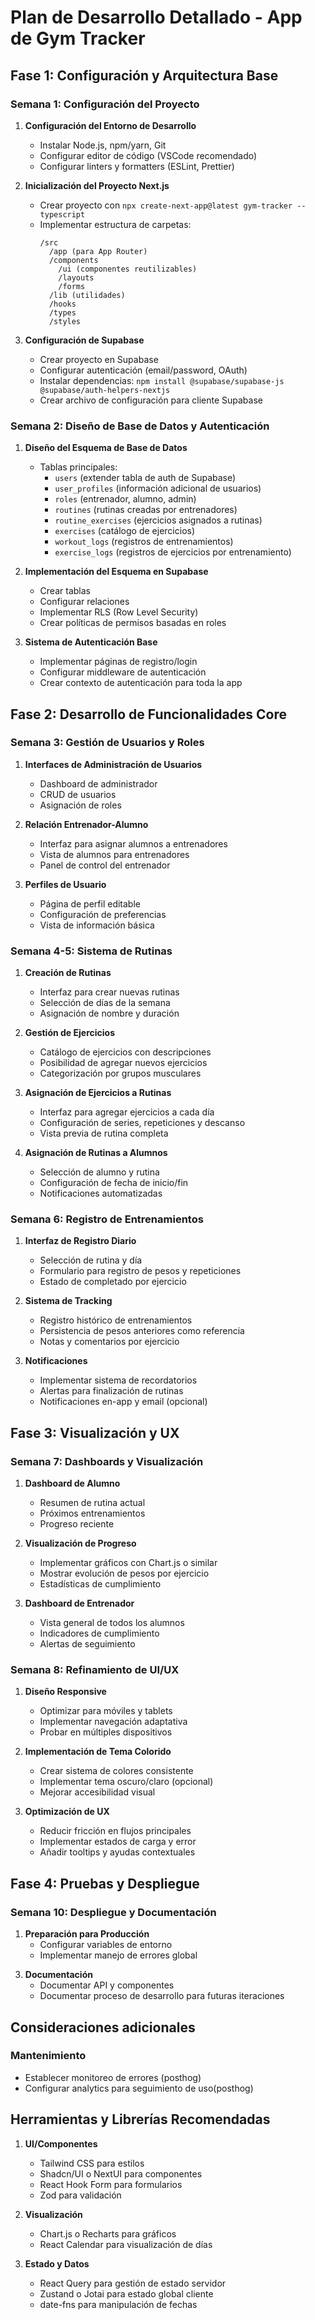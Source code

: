 # Plan de Desarrollo Detallado - App de Gym Tracker

## Fase 1: Configuración y Arquitectura Base

### Semana 1: Configuración del Proyecto
1. **Configuración del Entorno de Desarrollo**
   - Instalar Node.js, npm/yarn, Git
   - Configurar editor de código (VSCode recomendado)
   - Configurar linters y formatters (ESLint, Prettier)

2. **Inicialización del Proyecto Next.js**
   - Crear proyecto con `npx create-next-app@latest gym-tracker --typescript`
   - Implementar estructura de carpetas:
     ```
     /src
       /app (para App Router)
       /components
         /ui (componentes reutilizables)
         /layouts
         /forms
       /lib (utilidades)
       /hooks
       /types
       /styles
     ```

3. **Configuración de Supabase**
   - Crear proyecto en Supabase
   - Configurar autenticación (email/password, OAuth)
   - Instalar dependencias: `npm install @supabase/supabase-js @supabase/auth-helpers-nextjs`
   - Crear archivo de configuración para cliente Supabase

### Semana 2: Diseño de Base de Datos y Autenticación

1. **Diseño del Esquema de Base de Datos**
   - Tablas principales:
     - `users` (extender tabla de auth de Supabase)
     - `user_profiles` (información adicional de usuarios)
     - `roles` (entrenador, alumno, admin)
     - `routines` (rutinas creadas por entrenadores)
     - `routine_exercises` (ejercicios asignados a rutinas)
     - `exercises` (catálogo de ejercicios)
     - `workout_logs` (registros de entrenamientos)
     - `exercise_logs` (registros de ejercicios por entrenamiento)

2. **Implementación del Esquema en Supabase**
   - Crear tablas
   - Configurar relaciones
   - Implementar RLS (Row Level Security)
   - Crear políticas de permisos basadas en roles

3. **Sistema de Autenticación Base**
   - Implementar páginas de registro/login
   - Configurar middleware de autenticación
   - Crear contexto de autenticación para toda la app

## Fase 2: Desarrollo de Funcionalidades Core

### Semana 3: Gestión de Usuarios y Roles

1. **Interfaces de Administración de Usuarios**
   - Dashboard de administrador
   - CRUD de usuarios
   - Asignación de roles

2. **Relación Entrenador-Alumno**
   - Interfaz para asignar alumnos a entrenadores
   - Vista de alumnos para entrenadores
   - Panel de control del entrenador

3. **Perfiles de Usuario**
   - Página de perfil editable
   - Configuración de preferencias
   - Vista de información básica

### Semana 4-5: Sistema de Rutinas

1. **Creación de Rutinas**
   - Interfaz para crear nuevas rutinas
   - Selección de días de la semana
   - Asignación de nombre y duración

2. **Gestión de Ejercicios**
   - Catálogo de ejercicios con descripciones
   - Posibilidad de agregar nuevos ejercicios
   - Categorización por grupos musculares

3. **Asignación de Ejercicios a Rutinas**
   - Interfaz para agregar ejercicios a cada día
   - Configuración de series, repeticiones y descanso
   - Vista previa de rutina completa

4. **Asignación de Rutinas a Alumnos**
   - Selección de alumno y rutina
   - Configuración de fecha de inicio/fin
   - Notificaciones automatizadas

### Semana 6: Registro de Entrenamientos

1. **Interfaz de Registro Diario**
   - Selección de rutina y día
   - Formulario para registro de pesos y repeticiones
   - Estado de completado por ejercicio

2. **Sistema de Tracking**
   - Registro histórico de entrenamientos
   - Persistencia de pesos anteriores como referencia
   - Notas y comentarios por ejercicio

3. **Notificaciones**
   - Implementar sistema de recordatorios
   - Alertas para finalización de rutinas
   - Notificaciones en-app y email (opcional)

## Fase 3: Visualización y UX

### Semana 7: Dashboards y Visualización

1. **Dashboard de Alumno**
   - Resumen de rutina actual
   - Próximos entrenamientos
   - Progreso reciente

2. **Visualización de Progreso**
   - Implementar gráficos con Chart.js o similar
   - Mostrar evolución de pesos por ejercicio
   - Estadísticas de cumplimiento

3. **Dashboard de Entrenador**
   - Vista general de todos los alumnos
   - Indicadores de cumplimiento
   - Alertas de seguimiento

### Semana 8: Refinamiento de UI/UX

1. **Diseño Responsive**
   - Optimizar para móviles y tablets
   - Implementar navegación adaptativa
   - Probar en múltiples dispositivos

2. **Implementación de Tema Colorido**
   - Crear sistema de colores consistente
   - Implementar tema oscuro/claro (opcional)
   - Mejorar accesibilidad visual

3. **Optimización de UX**
   - Reducir fricción en flujos principales
   - Implementar estados de carga y error
   - Añadir tooltips y ayudas contextuales

## Fase 4: Pruebas y Despliegue
<!-- ### Semana 9: Pruebas -->

<!-- 1. **Pruebas Unitarias y de Integración**
   - Escribir tests para componentes clave
   - Probar flujos de autenticación
   - Validar lógica de negocio -->
<!-- 
2. **Pruebas de Usuario**
   - Reclutar pequeño grupo de prueba
   - Recopilar feedback
   - Implementar mejoras basadas en feedback -->

<!-- 3. **Optimización de Rendimiento**
   - Análisis de Lighthouse
   - Optimización de carga de página
   - Reducción de bundle size -->

### Semana 10: Despliegue y Documentación

1. **Preparación para Producción**
   - Configurar variables de entorno
   - Implementar manejo de errores global
   <!-- - Realizar auditoría de seguridad -->

<!-- 2. **Despliegue**
   - Configurar CI/CD con GitHub Actions
   - Desplegar en Vercel o similar
   - Configurar dominio personalizado -->

3. **Documentación**
   - Documentar API y componentes
   <!-- - Crear guía de usuario -->
   - Documentar proceso de desarrollo para futuras iteraciones

## Consideraciones adicionales
<!-- 
### Escalabilidad
- Implementar estrategias de caché para mejorar rendimiento
- Optimizar consultas a base de datos
- Considerar arquitectura serverless para APIs -->

### Mantenimiento
- Establecer monitoreo de errores (posthog)
- Configurar analytics para seguimiento de uso(posthog)
<!-- - Planificar futuras iteraciones basadas en feedback -->

## Herramientas y Librerías Recomendadas

1. **UI/Componentes**
   - Tailwind CSS para estilos
   - Shadcn/UI o NextUI para componentes
   - React Hook Form para formularios
   - Zod para validación

2. **Visualización**
   - Chart.js o Recharts para gráficos
   - React Calendar para visualización de días

3. **Estado y Datos**
   - React Query para gestión de estado servidor
   - Zustand o Jotai para estado global cliente
   - date-fns para manipulación de fechas

<!-- 4. **Deployment**
   - Vercel para hosting
   - GitHub para repositorio
   - GitHub Actions para CI/CD -->
